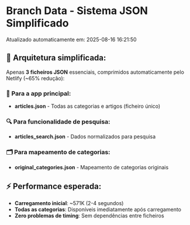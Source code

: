 # Branch Data - Sistema JSON Simplificado
Atualizado automaticamente em: 2025-08-16 16:21:50

## 🎯 Arquitetura simplificada:
Apenas **3 ficheiros JSON** essenciais, comprimidos automaticamente pelo Netlify (~65% redução):

### 📱 Para a app principal:
- **articles.json** - Todas as categorias e artigos (ficheiro único)

### 🔍 Para funcionalidade de pesquisa:
- **articles_search.json** - Dados normalizados para pesquisa

### 🗂️ Para mapeamento de categorias:
- **original_categories.json** - Mapeamento de categorias originais

## ⚡ Performance esperada:
- **Carregamento inicial**: ~571K (2-4 segundos)
- **Todas as categorias**: Disponíveis imediatamente após carregamento
- **Zero problemas de timing**: Sem dependências entre ficheiros

